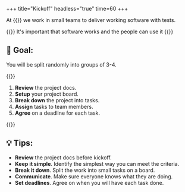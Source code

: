 +++
title="Kickoff"
headless="true"
time=60
+++

At {{<our-name>}} we work in small teams to deliver working software with tests.

{{<note type="tip">}}
It's important that software works and the people can use it
{{</note>}}

## 🎯 Goal:

You will be split randomly into groups of 3-4.

{{<note type="activity" title="Kickoff">}}

1. **Review** the project docs.
1. **Setup** your project board.
1. **Break down** the project into tasks.
1. **Assign** tasks to team members.
1. **Agree** on a deadline for each task.

{{</note>}}

## 💡 Tips:

- **Review** the project docs before kickoff.
- **Keep it simple**. Identify the simplest way you can meet the criteria.
- **Break it down**. Split the work into small tasks on a board.
- **Communicate**. Make sure everyone knows what they are doing.
- **Set deadlines**. Agree on when you will have each task done.
